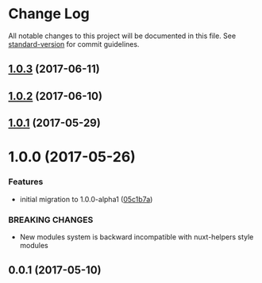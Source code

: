 # Change Log

All notable changes to this project will be documented in this file.
See [standard-version](https://github.com/conventional-changelog/standard-version) for commit guidelines.

<a name="1.0.3"></a>
## [1.0.3](https://github.com/nuxt/modules/compare/@nuxtjs/bootstrap-vue@1.0.2...@nuxtjs/bootstrap-vue@1.0.3) (2017-06-11)




<a name="1.0.2"></a>
## [1.0.2](https://github.com/nuxt/modules/compare/@nuxtjs/bootstrap-vue@1.0.1...@nuxtjs/bootstrap-vue@1.0.2) (2017-06-10)




<a name="1.0.1"></a>
## [1.0.1](https://github.com/nuxt/modules/compare/@nuxtjs/bootstrap-vue@1.0.0...@nuxtjs/bootstrap-vue@1.0.1) (2017-05-29)




<a name="1.0.0"></a>
# 1.0.0 (2017-05-26)


### Features

* initial migration to 1.0.0-alpha1 ([05c1b7a](https://github.com/nuxt/modules/commit/05c1b7a))


### BREAKING CHANGES

* New modules system is backward incompatible with nuxt-helpers style modules




<a name="0.0.1"></a>
## 0.0.1 (2017-05-10)
